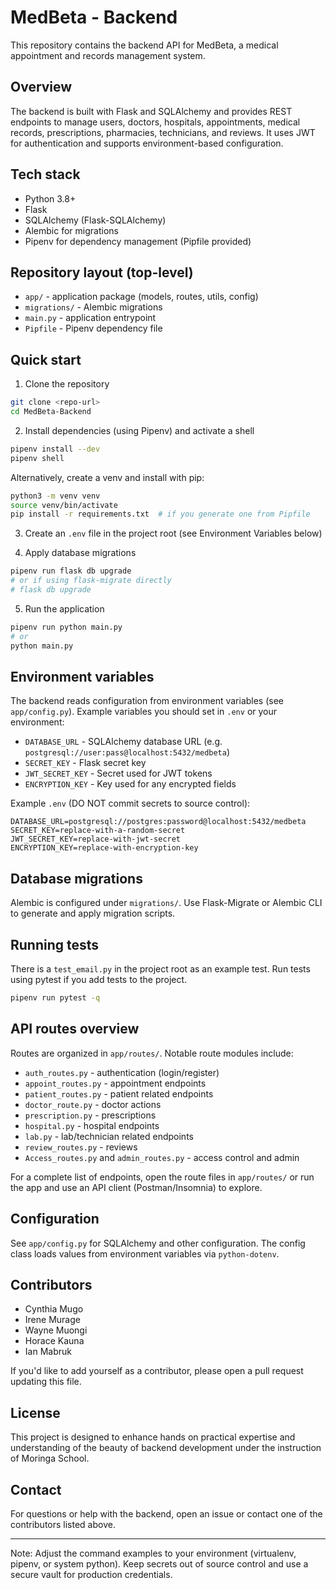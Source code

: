 # MedBeta - Backend

This repository contains the backend API for MedBeta, a medical appointment and records management system.

## Overview

The backend is built with Flask and SQLAlchemy and provides REST endpoints to manage users, doctors, hospitals, appointments, medical records, prescriptions, pharmacies, technicians, and reviews. It uses JWT for authentication and supports environment-based configuration.

## Tech stack

- Python 3.8+
- Flask
- SQLAlchemy (Flask-SQLAlchemy)
- Alembic for migrations
- Pipenv for dependency management (Pipfile provided)

## Repository layout (top-level)

- `app/` - application package (models, routes, utils, config)
- `migrations/` - Alembic migrations
- `main.py` - application entrypoint
- `Pipfile` - Pipenv dependency file

## Quick start

1. Clone the repository

```bash
git clone <repo-url>
cd MedBeta-Backend
```

2. Install dependencies (using Pipenv) and activate a shell

```bash
pipenv install --dev
pipenv shell
```

Alternatively, create a venv and install with pip:

```bash
python3 -m venv venv
source venv/bin/activate
pip install -r requirements.txt  # if you generate one from Pipfile
```

3. Create an `.env` file in the project root (see Environment Variables below)

4. Apply database migrations

```bash
pipenv run flask db upgrade
# or if using flask-migrate directly
# flask db upgrade
```

5. Run the application

```bash
pipenv run python main.py
# or
python main.py
```

## Environment variables

The backend reads configuration from environment variables (see `app/config.py`). Example variables you should set in `.env` or your environment:

- `DATABASE_URL` - SQLAlchemy database URL (e.g. `postgresql://user:pass@localhost:5432/medbeta`)
- `SECRET_KEY` - Flask secret key
- `JWT_SECRET_KEY` - Secret used for JWT tokens
- `ENCRYPTION_KEY` - Key used for any encrypted fields

Example `.env` (DO NOT commit secrets to source control):

```env
DATABASE_URL=postgresql://postgres:password@localhost:5432/medbeta
SECRET_KEY=replace-with-a-random-secret
JWT_SECRET_KEY=replace-with-jwt-secret
ENCRYPTION_KEY=replace-with-encryption-key
```

## Database migrations

Alembic is configured under `migrations/`. Use Flask-Migrate or Alembic CLI to generate and apply migration scripts.

## Running tests

There is a `test_email.py` in the project root as an example test. Run tests using pytest if you add tests to the project.

```bash
pipenv run pytest -q
```

## API routes overview

Routes are organized in `app/routes/`. Notable route modules include:

- `auth_routes.py` - authentication (login/register)
- `appoint_routes.py` - appointment endpoints
- `patient_routes.py` - patient related endpoints
- `doctor_route.py` - doctor actions
- `prescription.py` - prescriptions
- `hospital.py` - hospital endpoints
- `lab.py` - lab/technician related endpoints
- `review_routes.py` - reviews
- `Access_routes.py` and `admin_routes.py` - access control and admin

For a complete list of endpoints, open the route files in `app/routes/` or run the app and use an API client (Postman/Insomnia) to explore.

## Configuration

See `app/config.py` for SQLAlchemy and other configuration. The config class loads values from environment variables via `python-dotenv`.

## Contributors

- Cynthia Mugo
- Irene Murage
- Wayne Muongi
- Horace Kauna
- Ian Mabruk

If you'd like to add yourself as a contributor, please open a pull request updating this file.

## License

This project is designed to enhance hands on practical expertise and understanding of the beauty of backend development under the instruction of Moringa School.

## Contact

For questions or help with the backend, open an issue or contact one of the contributors listed above.

---

Note: Adjust the command examples to your environment (virtualenv, pipenv, or system python). Keep secrets out of source control and use a secure vault for production credentials.